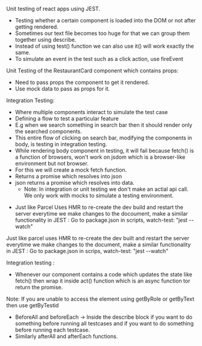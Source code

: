Unit testing of react apps using JEST.

- Testing whether a certain component is loaded into the DOM or not after getting rendered.
- Sometimes our text file becomes too huge for that we can group them together using describe.
- Instead of using test() function we can also use it() will work exactly the same.
- To simulate an event in the test such as a click action, use fireEvent

Unit Testing of the RestaurantCard component which contains props:

- Need to pass props the component to get it rendered.
- Use mock data to pass as props for it.

Integration Testing:

- Where multiple components interact to simulate the test case
- Defining a flow to test a particular feature
- E.g when we search something in search bar then it should render only the searched components.
- This entire flow of clicking on search bar, modifying the components in body, is testing in integration testing.
- While rendering body component in testing,
  it will fail because fetch() is a function of browsers, won't work on jsdom which is a browser-like environment but not browser.
- For this we will create a mock fetch function.
- Returns a promise which resolves into json
- json returns a promise which resolves into data.
  - Note: In integration or unit testing we don't make an actial api call. We only work with mocks to simulate a testing environment.

* Just like Parcel Uses HMR to re-create the dev build and restart the server everytime we make changes to the docoument, make a similar functionality in JEST : Go to package.json in scripts, watch-test: "jest --watch"

Just like parcel uses HMR to re-create the dev built and restart the server everytime we make changes to the document, make a similar functionality in JEST : Go to package.json in scrips, watch-test: "jest --watch"

Integration testing :

- Whenever our component contains a code which updates the state like fetch() then wrap it inside act() function which is an async function tor return the promise.

Note: If you are unable to access the element using getByRole or getByText then use getByTestid

- BeforeAll and beforeEach -> Inside the describe block if you want to do something before running all testcases and if you want to do something before running each testcase.
- Similarly afterAll and afterEach functions.
